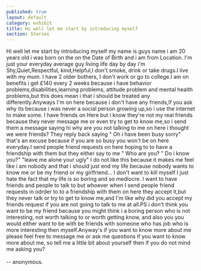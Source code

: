 ```yaml
---
published: true
layout: default
category: exhibit
title: Hi well let me start by introducing myself
section: Stories
---
```



Hi well let me start by introducing myself my name is guys name i am 20 years old i was born on the on the Date of Birth and i am from Location. I'm just your everyday average guy living life day by day i'm Shy,Quiet,Respectful, kind,Helpful,I don't smoke, drink or take drugs.I live with my mum. I have 2 older bothers, I don't work or go to college.I am on benefits i get £140 every 2 weeks because i have behavior problems,disabilities,learning problems, attitude problem and mental health problems,but this does mean i that i should be treated any differently.Anyways I'm on here because i don't have any friends,If you ask why its because i was never a social person growing up,so i use the internet to make some. I have friends on Here but i know they're not my real friends because they never message me or even try to get to know me,so i send them a message saying hi why are you not talking to me on here i thought we were friends? They reply back saying " Oh i have been busy sorry" that's an excuse because if you are so busy you won't be on here everyday.I send people friend requests on here hoping to to have a friendship with them but they either say to me " Who are you? " Do i know you?" "leave me alone your ugly" I do not like this because it makes me feel like i am nobody and that i should just end my life because nobody wants to know me or be my friend or my girlfriend... I don't want to kill myself I just hate the fact that my life is so boring and so mediocre. I want to have friends and people to talk to but whoever when I send people friend requests in odrder to to a friendship with them on here they accept it,but they never talk or try to get to know me,and I'm like why did you accept my friends request if you are not going to talk to me at all.PS i don't think you want to be my friend because you might think i a boring person who is not interesting, not worth talking to or worth getting know, and also you you would either want to be with be friends with someone who has job who is more interesting then myself.Anyway's if you want to know more about me please feel free to message me or ask me questions if you want to know more about me, so tell me a little bit about yourself then if you do not mind me asking you?
<br><br>
-- anonymous.